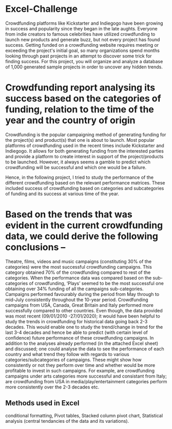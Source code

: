 # Excel-Challenge

Crowdfunding platforms like Kickstarter and Indiegogo have been growing in success and popularity since they began in the late aughts. Everyone from indie creators to famous celebrities have utilized crowdfunding to launch new products and generate buzz, but not every project has found success. Getting funded on a crowdfunding website requires meeting or exceeding the project's initial goal, so many organizations spend months looking through past projects in an attempt to discover some trick for finding success. For this project, you will organize and analyze a database of 1,000 generated sample projects in order to uncover any hidden trends.

# Crowdfunding report analysing its success based on the categories of funding, relation to the time of the year and the country of origin

Crowdfunding is the popular campaigning method of generating funding for the project(s) and product(s) that one is about to launch. Most popular platforms of crowdfunding used in the recent times include Kickstarter and Indiegogo. It allows for both generating funding from the interested parties and provide a platform to create interest in support of the project/products to be launched. However, it always seems a gamble to predict which crowdfunding will be successful and which one would be a failure.

Hence, in the following project, I tried to study the performance of the different crowdfunding based on the relevant performance matrices. These included success of crowdfunding based on categories and subcategories of funding and its success at various time of the year.

# Based on the trends that was evident in the current crowdfunding data, we could derive the following conclusions –

Theatre, films, videos and music campaigns (constituting 30% of the categories) were the most successful crowdfunding campaigns. This category obtained 70% of the crowdfunding compared to rest of the categories.
When the performance data was compared based on the sub-categories of crowdfunding, ‘Plays’ seemed to be the most successful one obtaining over 34% funding of all the campaigns sub-categories.
Campaigns performed favourably during the period from May through to mid-July consistently throughout the 10-year period.
Crowdfunding campaigns from USA, Canada, Great Britain and Italy performed more successfully compared to other countries.
Even though, the data provided was most recent (09/01/2010 -27/01/2020); it would have been helpful to study the trends in crowdfunding for historical data going back 2-3 decades. This would enable one to study the trend/change in trend for the last 3-4 decades and hence be able to predict (with certain level of confidence) future performance of these crowdfunding campaigns.
In addition to the analyses already performed (in the attached Excel sheet) and discussed; one could analyse the data to see the performance of each country and what trend they follow with regards to various categories/subcategories of campaigns. These might show how consistently or not they perform over time and whether would be more profitable to invest in such campaigns. For example, are crowdfunding campaigns under arts categories more successful and consistant from Italy; are crowdfunding from USA in media/play/entertainment categories perform more consistently over the 2-3 decades etc.

## Methods used in Excel

conditional formatting, Pivot tables, Stacked column pivot chart, Statistical analysis (central tendancies of the data and its variations).
